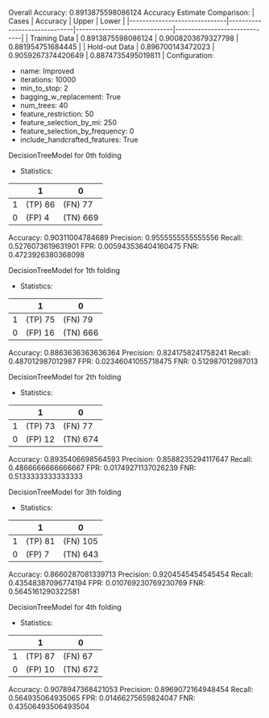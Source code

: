 
Overall Accuracy: 0.8913875598086124
Accuracy Estimate Comparison: 
|            Cases             |           Accuracy           |            Upper             |            Lower             |
|------------------------------|------------------------------|------------------------------|------------------------------|
|        Training Data         |      0.8913875598086124      |      0.9008203679327798      |      0.881954751684445       |
|        Hold-out Data         |      0.896700143472023       |      0.9059267374420649      |      0.8874735495019811      |
Configuration:
 * name: Improved
 * iterations: 10000
 * min_to_stop: 2
 * bagging_w_replacement: True
 * num_trees: 40
 * feature_restriction: 50
 * feature_selection_by_mi: 250
 * feature_selection_by_frequency: 0
 * include_handcrafted_features: True

DecisionTreeModel for 0th folding
* Statistics: 

|          |    1     |    0     |
|----------|----------|----------|
|    1     | (TP) 86  | (FN) 77  |
|    0     |  (FP) 4  | (TN) 669 |
Accuracy: 0.90311004784689
Precision: 0.9555555555555556
Recall: 0.5276073619631901
FPR: 0.005943536404160475
FNR: 0.4723926380368098


DecisionTreeModel for 1th folding
* Statistics: 

|          |    1     |    0     |
|----------|----------|----------|
|    1     | (TP) 75  | (FN) 79  |
|    0     | (FP) 16  | (TN) 666 |
Accuracy: 0.8863636363636364
Precision: 0.8241758241758241
Recall: 0.487012987012987
FPR: 0.02346041055718475
FNR: 0.512987012987013


DecisionTreeModel for 2th folding
* Statistics: 

|          |    1     |    0     |
|----------|----------|----------|
|    1     | (TP) 73  | (FN) 77  |
|    0     | (FP) 12  | (TN) 674 |
Accuracy: 0.8935406698564593
Precision: 0.8588235294117647
Recall: 0.4866666666666667
FPR: 0.01749271137026239
FNR: 0.5133333333333333


DecisionTreeModel for 3th folding
* Statistics: 

|          |    1     |    0     |
|----------|----------|----------|
|    1     | (TP) 81  | (FN) 105 |
|    0     |  (FP) 7  | (TN) 643 |
Accuracy: 0.8660287081339713
Precision: 0.9204545454545454
Recall: 0.43548387096774194
FPR: 0.010769230769230769
FNR: 0.5645161290322581


DecisionTreeModel for 4th folding
* Statistics: 

|          |    1     |    0     |
|----------|----------|----------|
|    1     | (TP) 87  | (FN) 67  |
|    0     | (FP) 10  | (TN) 672 |
Accuracy: 0.9078947368421053
Precision: 0.8969072164948454
Recall: 0.564935064935065
FPR: 0.01466275659824047
FNR: 0.43506493506493504
